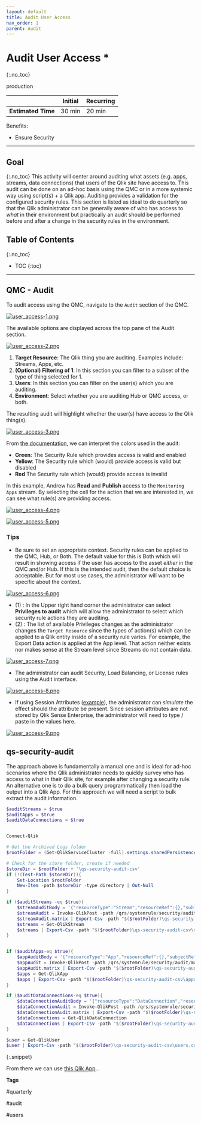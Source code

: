 ```yaml
---
layout: default
title: Audit User Access
nav_order: 1
parent: Audit
---
```


# Audit User Access <i class="fas fa-tools fa-xs" title="Tooling | Pre-Built Solutions"></i> <i class="fas fa-file-code fa-xs" title="API | Script Optional"></i>*
{:.no_toc}

<span class="label prod">production</span>

|                                  		                      | Initial    | Recurring   |
|-----------------------------------------------------------|------------|-------------|
| <i class="far fa-clock fa-sm"></i> **Estimated Time**     | 30 min     | 20 min      |

Benefits:

  - Ensure Security
  
-------------------------

## Goal
{:.no_toc}
This activity will center around auditing what assets (e.g. apps, streams, data connections) that users of the Qlik site have access to. This audit can be done on an ad-hoc basis using the QMC or in a more systemic way using script(s) + a Qlik app. Auditing provides a validation for the configured security rules. This section is listed as ideal to do quarterly so that the Qlik administrator can be generally aware of who has access to _what_ in their environment but practically an audit should be performed before and after a change in the security rules in the environment.

## Table of Contents
{:.no_toc}

* TOC
{:toc}
-------------------------

## QMC - Audit

To audit access using the QMC, navigate to the `Audit` section of the QMC.

[![user_access-1.png](images/user_access-1.png)](https://raw.githubusercontent.com/qs-admin-guide/qs-admin-guide/master/docs/audit/images/user_access-1.png)

The available options are displayed across the top pane of the Audit section.

[![user_access-2.png](images/user_access-2.png)](https://raw.githubusercontent.com/qs-admin-guide/qs-admin-guide/master/docs/audit/images/user_access-2.png)

1. **Target Resource**: The Qlik thing you are auditing. Examples include: Streams, Apps, etc.
2. **(Optional) Filtering of 1**: In this section you can filter to a subset of the type of thing selected for 1.
3. **Users**: In this section you can filter on the user(s) which you are auditing.
4. **Environment**: Select whether you are auditing Hub or QMC access, or both.

The resulting audit will highlight whether the user(s) have access to the Qlik thing(s).

[![user_access-3.png](images/user_access-3.png)](https://raw.githubusercontent.com/qs-admin-guide/qs-admin-guide/master/docs/audit/images/user_access-3.png)

From [the documentation](https://help.qlik.com/en-US/sense-admin/Subsystems/DeployAdministerQSE/Content/Sense_DeployAdminister/QSEoW/Administer_QSEoW/Managing_QSEoW/audit-overview.htm), we can interpret the colors used in the audit:

- **Green**: The Security Rule which provides access is valid and enabled
- **Yellow**: The Security rule which (would) provide access is valid but disabled
- **Red** The Security rule which (would) provide access is invalid

In this example, Andrew has **Read** and **Publish** access to the `Monitoring Apps` stream. By selecting the cell for the action that we are interested in, we can see what rule(s) are providing access.

[![user_access-4.png](images/user_access-4.png)](https://raw.githubusercontent.com/qs-admin-guide/qs-admin-guide/master/docs/audit/images/user_access-4.png)

[![user_access-5.png](images/user_access-5.png)](https://raw.githubusercontent.com/qs-admin-guide/qs-admin-guide/master/docs/audit/images/user_access-5.png)

### Tips

- Be sure to set an appropriate context. Security rules can be applied to the QMC, Hub, or Both. The default value for this is Both which will result in showing access if the user has access to the asset _either_ in the QMC and/or Hub. If this is the intended audit, then the default choice is acceptable. But for most use cases, the administrator will want to be specific about the context.

[![user_access-6.png](images/user_access-6.png)](https://raw.githubusercontent.com/qs-admin-guide/qs-admin-guide/master/docs/audit/images/user_access-6.png)

- (1) : In the Upper right hand corner the administrator can select **Privileges to audit** which will allow the administrator to select which security rule actions they are auditing.
- (2) : The list of available Privileges changes as the administrator changes the `Target Resource` since the types of action(s) which can be applied to a Qlik entity inside of a security rule varies. For example, the Export Data action is applied at the App level. That action neither exists nor makes sense at the Stream level since Streams do not contain data.

[![user_access-7.png](images/user_access-7.png)](https://raw.githubusercontent.com/qs-admin-guide/qs-admin-guide/master/docs/audit/images/user_access-7.png)

- The administrator can audit Security, Load Balancing, or License rules using the Audit interface.

[![user_access-8.png](images/user_access-8.png)](https://raw.githubusercontent.com/qs-admin-guide/qs-admin-guide/master/docs/audit/images/user_access-8.png)

- If using Session Attributes ([example](https://community.qlik.com/t5/Qlik-Design-Blog/User-Environment-What-Session-Attributes-in-Qlik-Sense/ba-p/1476590)), the administrator can _simulate_ the effect should the attribute be present. Since session attributes are not stored by Qlik Sense Enterprise, the administrator will need to type / paste in the values here.

[![user_access-9.png](images/user_access-9.png)](https://raw.githubusercontent.com/qs-admin-guide/qs-admin-guide/master/docs/audit/images/user_access-9.png)


## qs-security-audit <i class="fas fa-file-code fa-xs" title="API | Requires Script"></i> <i class="fas fa-tools fa-xs" title="Tooling | Pre-Built Solutions"></i>

The approach above is fundamentally a manual one and is ideal for ad-hoc scenarios where the Qlik administrator needs to quickly survey who has access to what in their Qlik site, for example after changing a security rule. An alternative one is to do a bulk query programmatically then load the output into a Qlik App. For this approach we will need a script to bulk extract the audit information.

```powershell
$auditStreams = $true
$auditApps = $true
$auditDataConnections = $true


Connect-Qlik

# Get the Archived Logs folder
$rootFolder = (Get-QlikServiceCluster -full).settings.sharedPersistenceProperties.archivedLogsRootFolder

# Check for the store folder, create if needed
$storeDir = $rootFolder + '\qs-security-audit-csv'
if (!(Test-Path $storeDir)){
    Set-Location $rootFolder
    New-Item -path $storeDir -type directory | Out-Null
}

if ($auditStreams -eq $true){
    $streamAuditBody = '{"resourceType":"Stream","resourceRef":{},"subjectRef":{"resourceFilter":""},"actions":2,"environmentAttributes":"context=AppAccess;","subjectProperties":["id","name","userId","userDirectory"],"auditLimit":100000,"outputObjectsPrivileges":4,"resourceProperties":["name"]}'
    $streamAudit = Invoke-QlikPost -path /qrs/systemrule/security/audit/matrix -body $streamAuditBody
    $streamAudit.matrix | Export-Csv -path "$($rootFolder)\qs-security-audit-csv\streamsAudit.csv" -NoTypeInformation
    $streams = Get-QlikStream
    $streams | Export-Csv -path "$($rootFolder)\qs-security-audit-csv\streams.csv" -NoTypeInformation
}


if ($auditApps-eq $true){
    $appAuditBody = '{"resourceType":"App","resourceRef":{},"subjectRef":{"resourceFilter":""},"actions":2,"environmentAttributes":"context=AppAccess;","subjectProperties":["id","name","userId","userDirectory"],"auditLimit":100000,"outputObjectsPrivileges":4,"resourceProperties":["name"]}'
    $appAudit = Invoke-QlikPost -path /qrs/systemrule/security/audit/matrix -body $appAuditBody
    $appAudit.matrix | Export-Csv -path "$($rootFolder)\qs-security-audit-csv\appsAudit.csv" -NoTypeInformation
    $apps = Get-QlikApp
    $apps | Export-Csv -path "$($rootFolder)\qs-security-audit-csv\apps.csv" -NoTypeInformation
}

if ($auditDataConnections-eq $true){
    $dataConnectionAuditBody = '{"resourceType":"DataConnection","resourceRef":{},"subjectRef":{"resourceFilter":""},"actions":2,"environmentAttributes":"context=AppAccess;","subjectProperties":["id","name","userId","userDirectory"],"auditLimit":100000,"outputObjectsPrivileges":4,"resourceProperties":["name"]}'
    $dataConnectionAudit = Invoke-QlikPost -path /qrs/systemrule/security/audit/matrix -body $dataConnectionAuditBody
    $dataConnectionAudit.matrix | Export-Csv -path "$($rootFolder)\qs-security-audit-csv\dataConnectionsAudit.csv" -NoTypeInformation
    $dataConnections = Get-QlikDataConnection
    $dataConnections | Export-Csv -path "$($rootFolder)\qs-security-audit-csv\dataConnections.csv" -NoTypeInformation
}

$user = Get-QlikUser
$user | Export-Csv -path "$($rootFolder)\qs-security-audit-csv\users.csv" -NoTypeInformation
```
{:.snippet}

From there we can use [this Qlik App](https://doesnotexistyet.com)...

**Tags**

#quarterly

#audit

#users

&nbsp;
